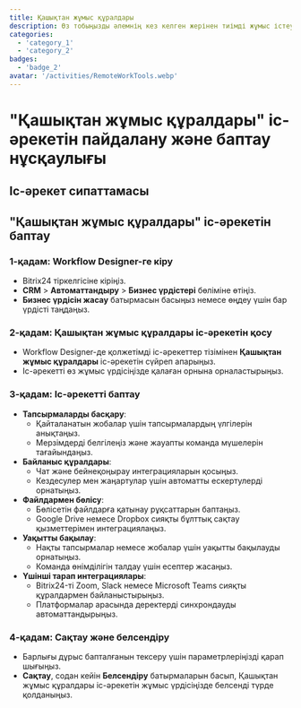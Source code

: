```yaml
---
title: Қашықтан жұмыс құралдары
description: Өз тобыңызды әлемнің кез келген жерінен тиімді жұмыс істеуге мүмкіндік беріңіз.
categories: 
  - 'category_1'
  - 'category_2'
badges: 
  - 'badge_2'
avatar: '/activities/RemoteWorkTools.webp'
---
```

# "Қашықтан жұмыс құралдары" іс-әрекетін пайдалану және баптау нұсқаулығы

## Іс-әрекет сипаттамасы

## **"Қашықтан жұмыс құралдары" іс-әрекетін баптау**

### 1-қадам: Workflow Designer-ге кіру
- Bitrix24 тіркелгісіне кіріңіз.
- **CRM** > **Автоматтандыру** > **Бизнес үрдістері** бөліміне өтіңіз.
- **Бизнес үрдісін жасау** батырмасын басыңыз немесе өңдеу үшін бар үрдісті таңдаңыз.

### 2-қадам: Қашықтан жұмыс құралдары іс-әрекетін қосу
- Workflow Designer-де қолжетімді іс-әрекеттер тізімінен **Қашықтан жұмыс құралдары** іс-әрекетін сүйреп апарыңыз.
- Іс-әрекетті өз жұмыс үрдісіңізде қалаған орнына орналастырыңыз.

### 3-қадам: Іс-әрекетті баптау
- **Тапсырмаларды басқару**:
  - Қайталанатын жобалар үшін тапсырмалардың үлгілерін анықтаңыз.
  - Мерзімдерді белгілеңіз және жауапты команда мүшелерін тағайындаңыз.
- **Байланыс құралдары**:
  - Чат және бейнеқоңырау интеграцияларын қосыңыз.
  - Кездесулер мен жаңартулар үшін автоматты ескертулерді орнатыңыз.
- **Файлдармен бөлісу**:
  - Бөлісетін файлдарға қатынау рұқсаттарын баптаңыз.
  - Google Drive немесе Dropbox сияқты бұлттық сақтау қызметтерімен интеграциялаңыз.
- **Уақытты бақылау**:
  - Нақты тапсырмалар немесе жобалар үшін уақытты бақылауды орнатыңыз.
  - Команда өнімділігін талдау үшін есептер жасаңыз.
- **Үшінші тарап интеграциялары**:
  - Bitrix24-ті Zoom, Slack немесе Microsoft Teams сияқты құралдармен байланыстырыңыз.
  - Платформалар арасында деректерді синхрондауды автоматтандырыңыз.

### 4-қадам: Сақтау және белсендіру
- Барлығы дұрыс бапталғанын тексеру үшін параметрлеріңізді қарап шығыңыз.
- **Сақтау**, содан кейін **Белсендіру** батырмаларын басып, Қашықтан жұмыс құралдары іс-әрекетін жұмыс үрдісіңізде белсенді түрде қолданыңыз.